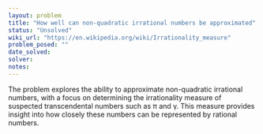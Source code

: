 ```yaml
---
layout: problem
title: "How well can non-quadratic irrational numbers be approximated"
status: "Unsolved"
wiki_url: "https://en.wikipedia.org/wiki/Irrationality_measure"
problem_posed: ""
date_solved:
solver:
notes:
---
```

The problem explores the ability to approximate non-quadratic irrational numbers, with a focus on determining the irrationality measure of suspected transcendental numbers such as π and γ. This measure provides insight into how closely these numbers can be represented by rational numbers.
